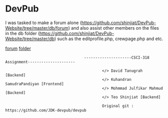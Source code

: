# DevPub
I was tasked to make a forum alone (https://github.com/shinjiat/DevPub-Website/tree/master/db/forum) and also assist other members on the files in the db folder (https://github.com/shinjiat/DevPub-Website/tree/master/db) such as the editprofile.php, crewpage.php and etc.


[forum](https://github.com/shinjiat/DevPub-Website/tree/master/db/forum)
[folder](https://github.com/shinjiat/DevPub-Website/tree/master/db)

                                       ---------------------CSCI-318 Assignment---------------------
                                                      
                                               </> David Tanugrah [Backend]
                                               </> Kuhandran SamudraPandiyan [Frontend]
                                               </> Mohmmad Julfikar Mahmud [Backend]
                                               </> Teo Shinjiat [Backend]                                              
                                               
                                               Original git : https://github.com/JDK-devpub/devpub
